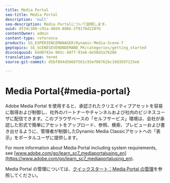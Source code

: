 ```yaml
---
title: Media Portal
seo-title: Media Portal
description: 'null'
seo-description: Media Portalについて説明します。
uuid: df34c360-c91a-48d4-886b-2f9178d220fb
contentOwner: admin
content-type: reference
products: SG_EXPERIENCEMANAGER/Dynamic-Media-Scene-7
geptopics: SG_SCENESEVENONDEMAND_PK/categories/getting_started
discoiquuid: bdd0742e-902c-48f7-93e6-6e50d2a7628b
translation-type: tm+mt
source-git-commit: d5bf894d56687561c93ef08762bc19d3597225e6

---
```



# Media Portal{#media-portal}

Adobe Media Portal を使用すると、承認されたクリエイティブアセットを容易に取得および制御し、社外のパートナーやチャンネルおよび社内のビジネスユーザに配信できます。このブラウザベースの「セルフサービス」環境は、会社が承認した形式で簡単にアセットをアップロード、参照、検索、プレビューおよび書き出せるように、管理者が制御したDynamic Media Classicアセットへの「表示」をポータルユーザに提供します。

For more information about Media Portal including system requirements, see [www.adobe.com/go/learn_sc7_mediaportalusing_en](https://www.adobe.com/go/learn_sc7_mediaportalusing_en).

Media Portal の管理については、[クイックスタート：Media Portal の管理](quick-start-media-portal-administration.md#quick_start_media_portal_administration)を参照してください。

